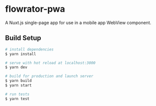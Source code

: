 # flowrator-pwa

A Nuxt.js single-page app for use in a mobile app WebView component.

## Build Setup

```bash
# install dependencies
$ yarn install

# serve with hot reload at localhost:3000
$ yarn dev

# build for production and launch server
$ yarn build
$ yarn start

# run tests
$ yarn test
```
